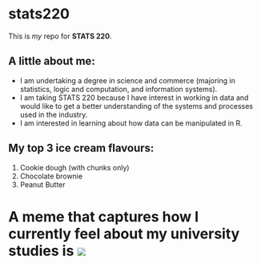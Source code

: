 # stats220

This is *my* repo for **STATS 220**. 

## A little about me:

* I am undertaking a degree in science and commerce (majoring in statistics, logic and computation, and information systems).
* I am taking STATS 220 because I have interest in working in data and would like to get a better understanding of the systems and processes used in the industry.
* I am interested in learning about how data can be manipulated in R.

## My top 3 ice cream flavours:

1. Cookie dough (with chunks only)
2. Chocolate brownie
3. Peanut Butter

# A meme that captures how I currently feel about my university studies is ![](https://c.tenor.com/8druEACXtX8AAAAd/tenor.gif)
